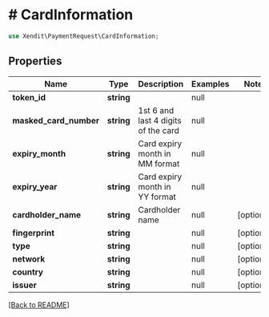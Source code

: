 # # CardInformation


```php
use Xendit\PaymentRequest\CardInformation;
```
## Properties

| Name | Type | Description | Examples | Notes |
| ------------ | ------------- | ------------- | ------------- | -------------|
| **token_id** | **string** |  | null |  |
| **masked_card_number** | **string** | 1st 6 and last 4 digits of the card | null |  |
| **expiry_month** | **string** | Card expiry month in MM format | null |  |
| **expiry_year** | **string** | Card expiry month in YY format | null |  |
| **cardholder_name** | **string** | Cardholder name | null |  [optional] |
| **fingerprint** | **string** |  | null |  [optional] |
| **type** | **string** |  | null |  [optional] |
| **network** | **string** |  | null |  [optional] |
| **country** | **string** |  | null |  [optional] |
| **issuer** | **string** |  | null |  [optional] |


[[Back to README]](../../README.md)
